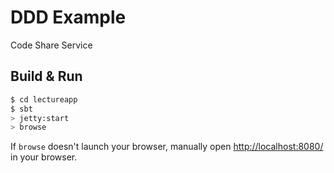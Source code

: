 # DDD Example #

Code Share Service

## Build & Run ##

```sh
$ cd lectureapp
$ sbt
> jetty:start
> browse
```

If `browse` doesn't launch your browser, manually open [http://localhost:8080/](http://localhost:8080/) in your browser.
